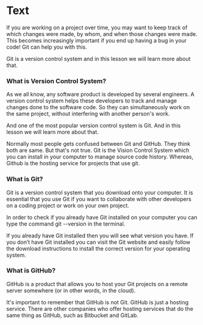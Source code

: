 # Text

If you are working on a project over time, you may want to keep track of which changes were made, by whom, and when those changes were made. This becomes increasingly important if you end up having a bug in your code! Git can help you with this.

Git is a version control system and in this lesson we will learn more about that.

### What is Version Control System?
As we all know, any software product is developed by several engineers. A version control system helps these developers to track and manage changes done to the software code. So they can simultaneously work on the same project, without interfering with another person's work.

And one of the most popular version control system is Git. And in this lesson we will learn more about that.

Normally most people gets confused between Git and GitHub. They think both are same. But that's not true. Git is the Vision Control System which you can install in your computer to manage source code history. Whereas, Github is the hosting service for projects that use git.

### What is Git?
Git is a version control system that you download onto your computer. It is essential that you use Git if you want to collaborate with other developers on a coding project or work on your own project.

In order to check if you already have Git installed on your computer you can type the command git --version in the terminal.

If you already have Git installed then you will see what version you have. If you don’t have Git installed you can visit the Git website and easily follow the download instructions to install the correct version for your operating system.

### What is GitHub?
GitHub is a product that allows you to host your Git projects on a remote server somewhere (or in other words, in the cloud).

It's important to remember that GitHub is not Git. GitHub is just a hosting service. There are other companies who offer hosting services that do the same thing as GitHub, such as Bitbucket and GitLab.